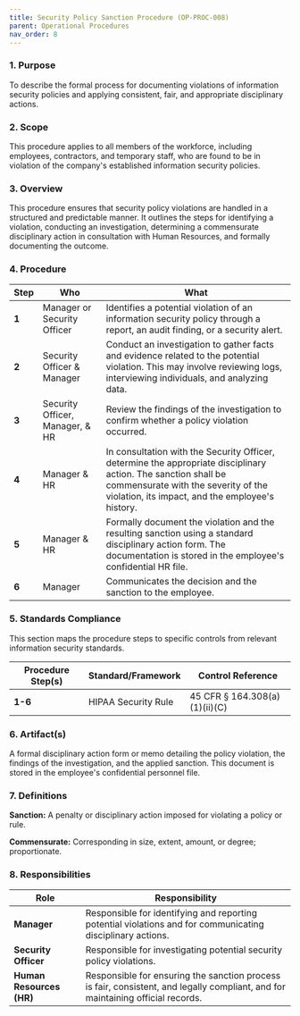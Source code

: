 ```yaml
---
title: Security Policy Sanction Procedure (OP-PROC-008)
parent: Operational Procedures
nav_order: 8
---
```

### 1. Purpose

To describe the formal process for documenting violations of information security policies and applying consistent, fair, and appropriate disciplinary actions.

### 2. Scope

This procedure applies to all members of the workforce, including employees, contractors, and temporary staff, who are found to be in violation of the company's established information security policies.

### 3. Overview

This procedure ensures that security policy violations are handled in a structured and predictable manner. It outlines the steps for identifying a violation, conducting an investigation, determining a commensurate disciplinary action in consultation with Human Resources, and formally documenting the outcome.

### 4. Procedure

| **Step** | **Who**                      | **What**                                                                                                                                                              |
| -------- | ---------------------------- | --------------------------------------------------------------------------------------------------------------------------------------------------------------------- |
| **1**    | Manager or Security Officer  | Identifies a potential violation of an information security policy through a report, an audit finding, or a security alert.                                           |
| **2**    | Security Officer & Manager   | Conduct an investigation to gather facts and evidence related to the potential violation. This may involve reviewing logs, interviewing individuals, and analyzing data. |
| **3**    | Security Officer, Manager, & HR | Review the findings of the investigation to confirm whether a policy violation occurred.                                                                              |
| **4**    | Manager & HR                 | In consultation with the Security Officer, determine the appropriate disciplinary action. The sanction shall be commensurate with the severity of the violation, its impact, and the employee's history. |
| **5**    | Manager & HR                 | Formally document the violation and the resulting sanction using a standard disciplinary action form. The documentation is stored in the employee's confidential HR file. |
| **6**    | Manager                      | Communicates the decision and the sanction to the employee.                                                                                                           |

### 5. Standards Compliance

This section maps the procedure steps to specific controls from relevant information security standards.

| **Procedure Step(s)** | **Standard/Framework**     | **Control Reference**        |
| --------------------- | -------------------------- | ---------------------------- |
| **1-6**               | HIPAA Security Rule        | 45 CFR § 164.308(a)(1)(ii)(C) |

### 6. Artifact(s)

A formal disciplinary action form or memo detailing the policy violation, the findings of the investigation, and the applied sanction. This document is stored in the employee's confidential personnel file.

### 7. Definitions

**Sanction:** A penalty or disciplinary action imposed for violating a policy or rule.

**Commensurate:** Corresponding in size, extent, amount, or degree; proportionate.

### 8. Responsibilities

| **Role**             | **Responsibility**                                                                                             |
| -------------------- | -------------------------------------------------------------------------------------------------------------- |
| **Manager**          | Responsible for identifying and reporting potential violations and for communicating disciplinary actions.     |
| **Security Officer** | Responsible for investigating potential security policy violations.                                            |
| **Human Resources (HR)** | Responsible for ensuring the sanction process is fair, consistent, and legally compliant, and for maintaining official records. |
